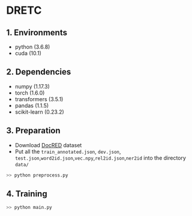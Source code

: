 # DRETC

## 1. Environments

- python (3.6.8)
- cuda (10.1)

## 2. Dependencies

- numpy (1.17.3)
- torch (1.6.0)
- transformers (3.5.1)
- pandas (1.1.5)
- scikit-learn (0.23.2)

## 3. Preparation

- Download [DocRED](https://github.com/thunlp/DocRED) dataset
- Put all the `train_annotated.json`, `dev.json`, `test.json`,`word2id.json`,`vec.npy`,`rel2id.json`,`ner2id` into the directory `data/`

```bash
>> python preprocess.py
```

## 4. Training

```bash
>> python main.py
```
